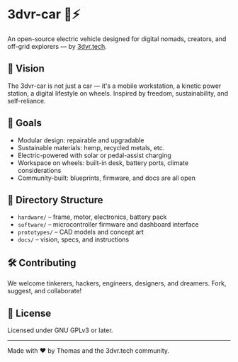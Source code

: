 # 3dvr-car 🚗⚡

An open-source electric vehicle designed for digital nomads, creators, and off-grid explorers — by [3dvr.tech](https://3dvr.tech).

## 🌟 Vision
The 3dvr-car is not just a car — it's a mobile workstation, a kinetic power station, a digital lifestyle on wheels. Inspired by freedom, sustainability, and self-reliance.

## 🔧 Goals
- Modular design: repairable and upgradable
- Sustainable materials: hemp, recycled metals, etc.
- Electric-powered with solar or pedal-assist charging
- Workspace on wheels: built-in desk, battery ports, climate considerations
- Community-built: blueprints, firmware, and docs are all open

## 📁 Directory Structure
- `hardware/` – frame, motor, electronics, battery pack
- `software/` – microcontroller firmware and dashboard interface
- `prototypes/` – CAD models and concept art
- `docs/` – vision, specs, and instructions

## 🛠️ Contributing
We welcome tinkerers, hackers, engineers, designers, and dreamers. Fork, suggest, and collaborate!

## 📜 License
Licensed under GNU GPLv3 or later.

---
Made with ❤️ by Thomas and the 3dvr.tech community.
